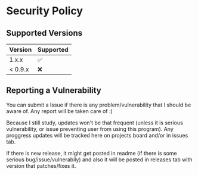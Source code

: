 # Security Policy

## Supported Versions

| Version | Supported          |
| ------- | ------------------ |
| 1.x.x   | :white_check_mark: |
| < 0.9.x | :x:                |

## Reporting a Vulnerability

You can submit a Issue if there is any problem/vulnerability that I should be aware of. Any report will be taken care of :)

Because I still study, updates won't be that frequent (unless it is serious vulnerability, or issue preventing user from using this program). Any proggress updates will be tracked here on projects board and/or in issues tab.

If there is new release, it might get posted in readme (if there is some serious bug/issue/vulnerabily) and also it will be posted in releases tab with version that patches/fixes it.

